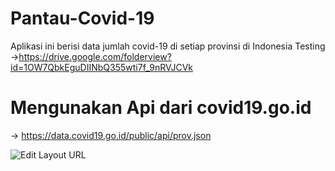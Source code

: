 # Pantau-Covid-19

Aplikasi ini berisi data jumlah covid-19 di setiap provinsi di Indonesia
 Testing ->https://drive.google.com/folderview?id=1OW7QbkEguDIINbQ355wti7f_9nRVJCVk
# Mengunakan Api dari covid19.go.id
-> https://data.covid19.go.id/public/api/prov.json

![Edit Layout URL](https://user-images.githubusercontent.com/59316805/117650543-0b35ad80-b1bb-11eb-9a4a-8cc28e91c6c2.png)

